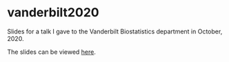 # vanderbilt2020

Slides for a talk I gave to the Vanderbilt Biostatistics department in October, 2020.

The slides can be viewed [here](https://bdwilliamson.github.io/#talks).
